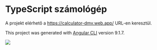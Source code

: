 # TypeScript számológép

A projekt elérhető a https://calculator-dmv.web.app/ URL-en keresztül.

This project was generated with [Angular CLI](https://github.com/angular/angular-cli) version 9.1.7.

[<img src="https://user-images.githubusercontent.com/37814758/84516299-e21c4c80-accd-11ea-98f5-42ef85708dec.png">](https://calculator-dmv.web.app/)
